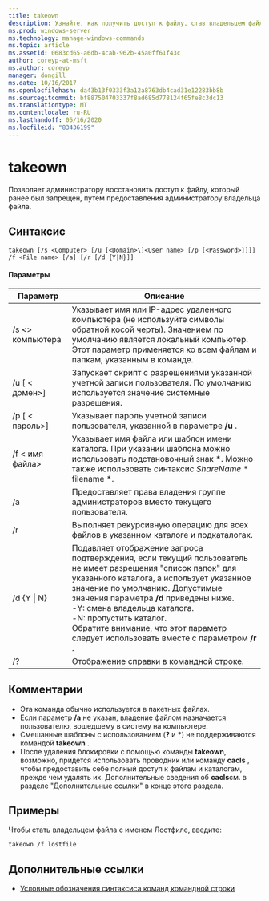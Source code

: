 ```yaml
---
title: takeown
description: Узнайте, как получить доступ к файлу, став владельцем файла.
ms.prod: windows-server
ms.technology: manage-windows-commands
ms.topic: article
ms.assetid: 0683cd65-a6db-4cab-962b-45a0ff61f43c
author: coreyp-at-msft
ms.author: coreyp
manager: dongill
ms.date: 10/16/2017
ms.openlocfilehash: da43b13f0333f3a12a8763db4cad31e12283bb8b
ms.sourcegitcommit: bf887504703337f8ad685d778124f65fe8c3dc13
ms.translationtype: MT
ms.contentlocale: ru-RU
ms.lasthandoff: 05/16/2020
ms.locfileid: "83436199"
---
```

# <a name="takeown"></a>takeown

Позволяет администратору восстановить доступ к файлу, который ранее был запрещен, путем предоставления администратору владельца файла.



## <a name="syntax"></a>Синтаксис

```
takeown [/s <Computer> [/u [<Domain>\]<User name> [/p [<Password>]]]] /f <File name> [/a] [/r [/d {Y|N}]]
```

#### <a name="parameters"></a>Параметры

|Параметр|Описание|
|---------|-----------|
|/s \<> компьютера|Указывает имя или IP-адрес удаленного компьютера (не используйте символы обратной косой черты). Значением по умолчанию является локальный компьютер. Этот параметр применяется ко всем файлам и папкам, указанным в команде.|
|/u [ \< домен>\]<User name>|Запускает скрипт с разрешениями указанной учетной записи пользователя. По умолчанию используется значение системные разрешения.|
|/p [ \< пароль>]|Указывает пароль учетной записи пользователя, указанной в параметре **/u** .|
|/f \< имя файла>|Указывает имя файла или шаблон имени каталога. При указании шаблона можно использовать подстановочный знак *. Можно также использовать синтаксис *ShareName* \* filename *.|
|/a|Предоставляет права владения группе администраторов вместо текущего пользователя.|
|/r|Выполняет рекурсивную операцию для всех файлов в указанном каталоге и подкаталогах.|
|/d {Y \| N}|Подавляет отображение запроса подтверждения, если текущий пользователь не имеет разрешения "список папок" для указанного каталога, а использует указанное значение по умолчанию. Допустимые значения параметра **/d** приведены ниже.</br>-Y: смена владельца каталога.</br>-N: пропустить каталог.</br>Обратите внимание, что этот параметр следует использовать вместе с параметром **/r** .|
|/?|Отображение справки в командной строке.|

## <a name="remarks"></a>Комментарии

-   Эта команда обычно используется в пакетных файлах.
-   Если параметр **/a** не указан, владение файлом назначается пользователю, вошедшему в систему на компьютере.
-   Смешанные шаблоны с использованием (**?** и **&#42;**) не поддерживаются командой **takeown** .
-   После удаления блокировки с помощью команды **takeown**, возможно, придется использовать проводник или команду **cacls** , чтобы предоставить себе полный доступ к файлам и каталогам, прежде чем удалять их. Дополнительные сведения об **cacls**см. в разделе "Дополнительные ссылки" в конце этого раздела.

## <a name="examples"></a><a name="BKMK_examples"></a>Примеры

Чтобы стать владельцем файла с именем Лостфиле, введите:
```
takeown /f lostfile
```

## <a name="additional-references"></a>Дополнительные ссылки

- [Условные обозначения синтаксиса команд командной строки](command-line-syntax-key.md)